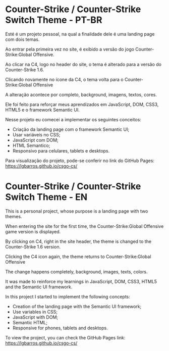 # Counter-Strike / Counter-Strike Switch Theme - PT-BR

Esté é um projeto pessoal, na qual a finalidade dele é uma landing page com dois temas.

Ao entrar pela primeira vez no site, é exibido a versão do jogo Counter-Strike:Global Offensive.

Ao clicar na C4, logo no header do site, o tema é alterado para a versão do Counter-Strike 1.6.

Clicando novamente no ícone da C4, o tema volta para o Counter-Strike:Global Offensive

A alteração acontece por completo, background, imagens, textos, cores.

Ele foi feito para reforçar meus aprendizados em JavaScript, DOM, CSS3, HTML5 e o framework Semantic UI.

Nesse projeto eu comecei a implementar os seguintes conceitos:
- Criação da landing page com o framework Semantic UI;
- Usar variáveis no CSS;
- JavaScript com DOM;
- HTML Semantico;
- Responsivo para celulares, tablets e desktops.

Para visualização do projeto, pode-se conferir no link do GitHub Pages: https://lgbarros.github.io/csgo-cs/

## 
# Counter-Strike / Counter-Strike Switch Theme - EN

This is a personal project, whose purpose is a landing page with two themes.

When entering the site for the first time, the Counter-Strike:Global Offensive game version is displayed.

By clicking on C4, right in the site header, the theme is changed to the Counter-Strike 1.6 version.

Clicking the C4 icon again, the theme returns to Counter-Strike:Global Offensive

The change happens completely, background, images, texts, colors.

It was made to reinforce my learnings in JavaScript, DOM, CSS3, HTML5 and the Semantic UI framework.

In this project I started to implement the following concepts:
- Creation of the landing page with the Semantic UI framework;
- Use variables in CSS;
- JavaScript with DOM;
- Semantic HTML;
- Responsive for phones, tablets and desktops.

To view the project, you can check the GitHub Pages link: https://lgbarros.github.io/csgo-cs/
